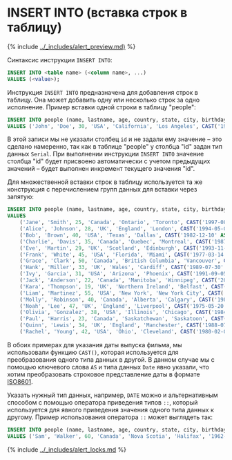 # INSERT INTO (вставка строк в таблицу)

{% include [../_includes/alert_preview.md)](../_includes/alert_preview.md) %}

Синтаксис инструкции `INSERT INTO`:

```sql
INSERT INTO <table name> (<column name>, ...)
VALUES (<value>);
```

Инструкция `INSERT INTO` предназначена для добавления строк в таблицу. Она может добавить одну или несколько строк за одно исполнение. Пример вставки одной строки в таблицу "people":

```sql
INSERT INTO people (name, lastname, age, country, state, city, birthday, sex)
VALUES ('John', 'Doe', 30, 'USA', 'California', 'Los Angeles', CAST('1992-01-15' AS Date), 'Male');
```

В этой записи мы не указали столбец `id` и не задали ему значение – это сделано намеренно, так как в таблице "people" у столбца "id" задан тип данных `Serial`. При выполнении инструкции `INSERT INTO` значение столбца "id" будет присвоено автоматически с учетом предыдущих значений – будет выполнен инкремент текущего значения "id".

Для множественной вставки строк в таблицу используется та же конструкция с перечислением групп данных для вставки через запятую:

```sql
INSERT INTO people (name, lastname, age, country, state, city, birthday, sex)
VALUES
    ('Jane', 'Smith', 25, 'Canada', 'Ontario', 'Toronto', CAST('1997-08-23' AS Date), 'Female'),
    ('Alice', 'Johnson', 28, 'UK', 'England', 'London', CAST('1994-05-05' AS Date), 'Female'),
    ('Bob', 'Brown', 40, 'USA', 'Texas', 'Dallas', CAST('1982-12-10' AS Date), 'Male'),
    ('Charlie', 'Davis', 35, 'Canada', 'Quebec', 'Montreal', CAST('1987-02-17' AS Date), 'Male'),
    ('Eve', 'Martin', 29, 'UK', 'Scotland', 'Edinburgh', CAST('1993-11-21' AS Date), 'Female'),
    ('Frank', 'White', 45, 'USA', 'Florida', 'Miami', CAST('1977-03-14' AS Date), 'Male'),
    ('Grace', 'Clark', 50, 'Canada', 'British Columbia', 'Vancouver', CAST('1972-04-26' AS Date), 'Female'),
    ('Hank', 'Miller', 33, 'UK', 'Wales', 'Cardiff', CAST('1989-07-30' AS Date), 'Male'),
    ('Ivy', 'Garcia', 31, 'USA', 'Arizona', 'Phoenix', CAST('1991-09-05' AS Date), 'Female'),
    ('Jack', 'Anderson', 22, 'Canada', 'Manitoba', 'Winnipeg', CAST('2000-06-13' AS Date), 'Male'),
    ('Kara', 'Thompson', 19, 'UK', 'Northern Ireland', 'Belfast', CAST('2003-10-18' AS Date), 'Female'),
    ('Liam', 'Martinez', 55, 'USA', 'New York', 'New York City', CAST('1967-01-29' AS Date), 'Male'),
    ('Molly', 'Robinson', 40, 'Canada', 'Alberta', 'Calgary', CAST('1982-12-01' AS Date), 'Female'),
    ('Noah', 'Lee', 47, 'UK', 'England', 'Liverpool', CAST('1975-05-20' AS Date), 'Male'),
    ('Olivia', 'Gonzalez', 38, 'USA', 'Illinois', 'Chicago', CAST('1984-03-22' AS Date), 'Female'),
    ('Paul', 'Harris', 23, 'Canada', 'Saskatchewan', 'Saskatoon', CAST('1999-08-19' AS Date), 'Male'),
    ('Quinn', 'Lewis', 34, 'UK', 'England', 'Manchester', CAST('1988-07-25' AS DATE), 'Female'),
    ('Rachel', 'Young', 42, 'USA', 'Ohio', 'Cleveland', CAST('1980-02-03' AS Date), 'Female');
```

В обоих примерах для указания даты выпуска фильма, мы использовали функцию `CAST()`, которая используется для преобразования одного типа данных в другой. В данном случае мы с помощью ключевого слова `AS` и типа данных `Date` явно указали, что хотим преобразовать строковое представление даты в формате [ISO8601](https://ru.wikipedia.org/wiki/ISO_8601).

Указать нужный тип данных, например, `DATE` можно и альтернативным способом с помощью оператора приведения типов `::`, который используется для явного приведения значения одного типа данных к другому. Пример использования оператора `::` может выглядеть так:

```sql
INSERT INTO people (name, lastname, age, country, state, city, birthday, sex)
VALUES ('Sam', 'Walker', 60, 'Canada', 'Nova Scotia', 'Halifax', '1962-04-15'::Date, 'Male');
```

{% include [../_includes/alert_locks.md](../_includes/alert_locks.md) %}